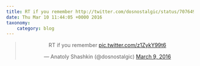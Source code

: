 ```yaml
---
title: RT if you remember http://twitter.com/dosnostalgic/status/707649581560012800/photo/1
date: Thu Mar 10 11:44:05 +0000 2016
taxonomy:
    category: blog
---
```

<blockquote class="twitter-tweet" align="center"><p lang="en" dir="ltr">RT if you remember <a href="http://twitter.com/dosnostalgic/status/707649581560012800/photo/1">pic.twitter.com/z1ZykY99t6</a></p>&mdash; Anatoly Shashkin (@dosnostalgic) <a href="https://twitter.com/dosnostalgic/status/707649581560012800">March 9, 2016</a></blockquote>
